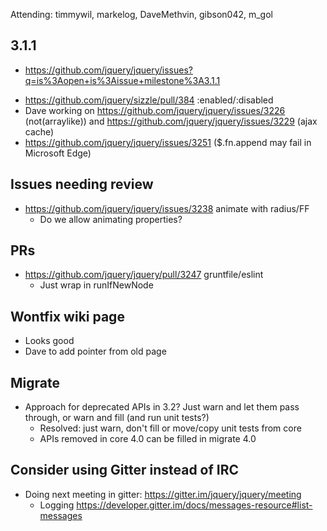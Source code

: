 Attending: timmywil, markelog, DaveMethvin, gibson042, m_gol

## 3.1.1
* https://github.com/jquery/jquery/issues?q=is%3Aopen+is%3Aissue+milestone%3A3.1.1 
 - https://github.com/jquery/sizzle/pull/384 :enabled/:disabled
  - Dave working on https://github.com/jquery/jquery/issues/3226 (not(arraylike)) and https://github.com/jquery/jquery/issues/3229 (ajax cache)
  - https://github.com/jquery/jquery/issues/3251 ($.fn.append may fail in Microsoft Edge)

## Issues needing review
* https://github.com/jquery/jquery/issues/3238 animate with radius/FF
  - Do we allow animating properties?

## PRs
* https://github.com/jquery/jquery/pull/3247 gruntfile/eslint
  - Just wrap in runIfNewNode

## Wontfix wiki page
* Looks good
* Dave to add pointer from old page

## Migrate
* Approach for deprecated APIs in 3.2? Just warn and let them pass through, or warn and fill (and run unit tests?)
  - Resolved: just warn, don't fill or move/copy unit tests from core
  - APIs removed in core 4.0 can be filled in migrate 4.0

## Consider using Gitter instead of IRC
* Doing next meeting in gitter: https://gitter.im/jquery/jquery/meeting 
  - Logging https://developer.gitter.im/docs/messages-resource#list-messages 
